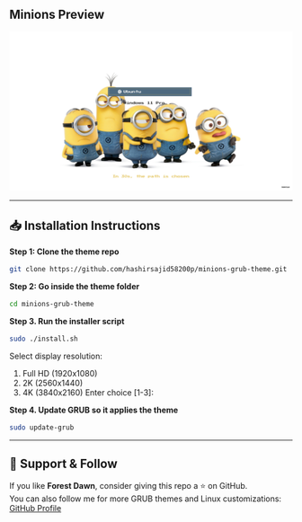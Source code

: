 ## Minions Preview

![Minions](preview.jpg)

---

## 📥 Installation Instructions
**Step 1: Clone the theme repo**
```bash
git clone https://github.com/hashirsajid58200p/minions-grub-theme.git
```
**Step 2: Go inside the theme folder**
```bash
cd minions-grub-theme
```
**Step 3. Run the installer script**
```bash
sudo ./install.sh
```
Select display resolution:
1) Full HD (1920x1080)
2) 2K (2560x1440)
3) 4K (3840x2160)
Enter choice [1-3]:
 
**Step 4. Update GRUB so it applies the theme**
```bash
sudo update-grub
```

---

## 💖 Support & Follow
If you like **Forest Dawn**, consider giving this repo a ⭐ on GitHub.  
You can also follow me for more GRUB themes and Linux customizations:  
[GitHub Profile](https://github.com/hashirsajid58200p)
